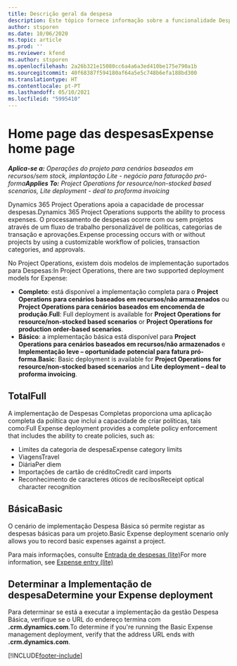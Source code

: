 ```yaml
---
title: Descrição geral da despesa
description: Este tópico fornece informação sobre a funcionalidade Despesa no Project Operations.
author: stsporen
ms.date: 10/06/2020
ms.topic: article
ms.prod: ''
ms.reviewer: kfend
ms.author: stsporen
ms.openlocfilehash: 2a26b321e15080cc6a4a6a3ed410be175e790a1b
ms.sourcegitcommit: 40f68387f594180af64a5e5c748b6efa188bd300
ms.translationtype: HT
ms.contentlocale: pt-PT
ms.lasthandoff: 05/10/2021
ms.locfileid: "5995410"
---
```

# <a name="expense-home-page"></a><span data-ttu-id="b9f00-103">Home page das despesas</span><span class="sxs-lookup"><span data-stu-id="b9f00-103">Expense home page</span></span>

<span data-ttu-id="b9f00-104">_**Aplica-se a:** Operações do projeto para cenários baseados em recursos/sem stock, implantação Lite - negócio para faturação pró-forma_</span><span class="sxs-lookup"><span data-stu-id="b9f00-104">_**Applies To:** Project Operations for resource/non-stocked based scenarios, Lite deployment - deal to proforma invoicing_</span></span>


<span data-ttu-id="b9f00-105">Dynamics 365 Project Operations apoia a capacidade de processar despesas.</span><span class="sxs-lookup"><span data-stu-id="b9f00-105">Dynamics 365 Project Operations supports the ability to process expenses.</span></span> <span data-ttu-id="b9f00-106">O processamento de despesas ocorre com ou sem projetos através de um fluxo de trabalho personalizável de políticas, categorias de transação e aprovações.</span><span class="sxs-lookup"><span data-stu-id="b9f00-106">Expense processing occurs with or without projects by using a customizable workflow of policies, transaction categories, and approvals.</span></span>

<span data-ttu-id="b9f00-107">No Project Operations, existem dois modelos de implementação suportados para Despesas:</span><span class="sxs-lookup"><span data-stu-id="b9f00-107">In Project Operations, there are two supported deployment models for Expense:</span></span> 

- <span data-ttu-id="b9f00-108">**Completo**: está disponível a implementação completa para o **Project Operations para cenários baseados em recursos/não armazenados** ou **Project Operations para cenários baseados em encomenda de produção**.</span><span class="sxs-lookup"><span data-stu-id="b9f00-108">**Full**: Full deployment is available for **Project Operations for resource/non-stocked based scenarios** or **Project Operations for production order-based scenarios**.</span></span>
- <span data-ttu-id="b9f00-109">**Básico**: a implementação básica está disponível para **Project Operations para cenários baseados em recursos/não armazenados** e **Implementação leve – oportunidade potencial para fatura pró-forma**.</span><span class="sxs-lookup"><span data-stu-id="b9f00-109">**Basic**: Basic deployment is available for **Project Operations for resource/non-stocked based scenarios** and **Lite deployment – deal to proforma invoicing**.</span></span>

## <a name="full"></a><span data-ttu-id="b9f00-110">Total</span><span class="sxs-lookup"><span data-stu-id="b9f00-110">Full</span></span> 
<span data-ttu-id="b9f00-111">A implementação de Despesas Completas proporciona uma aplicação completa da política que inclui a capacidade de criar políticas, tais como:</span><span class="sxs-lookup"><span data-stu-id="b9f00-111">Full Expense deployment provides a complete policy enforcement that includes the ability to create policies, such as:</span></span>

  - <span data-ttu-id="b9f00-112">Limites da categoria de despesa</span><span class="sxs-lookup"><span data-stu-id="b9f00-112">Expense category limits</span></span>
  - <span data-ttu-id="b9f00-113">Viagens</span><span class="sxs-lookup"><span data-stu-id="b9f00-113">Travel</span></span>
  - <span data-ttu-id="b9f00-114">Diária</span><span class="sxs-lookup"><span data-stu-id="b9f00-114">Per diem</span></span>
  - <span data-ttu-id="b9f00-115">Importações de cartão de crédito</span><span class="sxs-lookup"><span data-stu-id="b9f00-115">Credit card imports</span></span>
  - <span data-ttu-id="b9f00-116">Reconhecimento de caracteres óticos de recibos</span><span class="sxs-lookup"><span data-stu-id="b9f00-116">Receipt optical character recognition</span></span>

## <a name="basic"></a><span data-ttu-id="b9f00-117">Básica</span><span class="sxs-lookup"><span data-stu-id="b9f00-117">Basic</span></span> 
<span data-ttu-id="b9f00-118">O cenário de implementação Despesa Básica só permite registar as despesas básicas para um projeto.</span><span class="sxs-lookup"><span data-stu-id="b9f00-118">Basic Expense deployment scenario only allows you to record basic expenses against a project.</span></span> 

<span data-ttu-id="b9f00-119">Para mais informações, consulte [Entrada de despesas (lite)](basic-expense.md)</span><span class="sxs-lookup"><span data-stu-id="b9f00-119">For more information, see [Expense entry (lite)](basic-expense.md)</span></span>

## <a name="determine-your-expense-deployment"></a><span data-ttu-id="b9f00-120">Determinar a Implementação de despesa</span><span class="sxs-lookup"><span data-stu-id="b9f00-120">Determine your Expense deployment</span></span>
<span data-ttu-id="b9f00-121">Para determinar se está a executar a implementação da gestão Despesa Básica, verifique se o URL do endereço termina com **.crm.dynamics.com**.</span><span class="sxs-lookup"><span data-stu-id="b9f00-121">To determine if you're running the Basic Expense management deployment, verify that the address URL ends with **.crm.dynamics.com**.</span></span> 


[!INCLUDE[footer-include](../includes/footer-banner.md)]